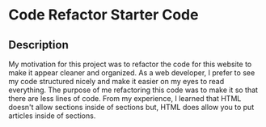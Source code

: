 # Code Refactor Starter Code

## Description

My motivation for this project was to refactor the code for this website to make it appear cleaner and organized. As a web developer, I prefer to see my code structured nicely and make it easier on my eyes to read everything. The purpose of me refactoring this code was to make it so that there are less lines of code. From my experience, I learned that HTML doesn't allow sections inside of sections but, HTML does allow you to put articles inside of sections. 